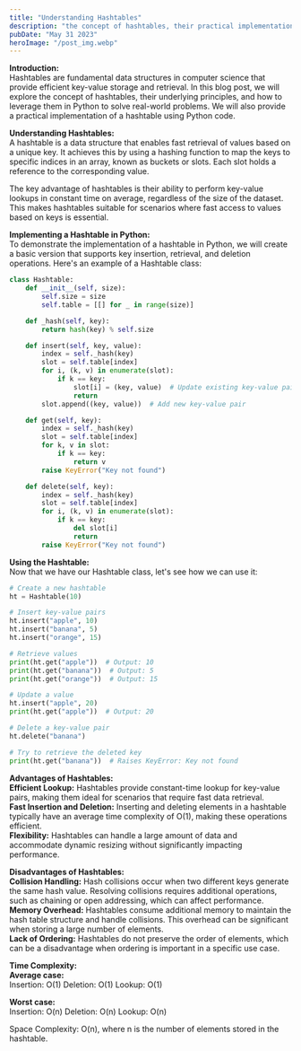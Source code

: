 ```yaml
---
title: "Understanding Hashtables"
description: "the concept of hashtables, their practical implementation in Python, and how they enable efficient key-value storage and retrieval..."
pubDate: "May 31 2023"
heroImage: "/post_img.webp"
---
```

**Introduction:**  
Hashtables are fundamental data structures in computer science that provide efficient key-value storage and retrieval. In this blog post, we will explore the concept of hashtables, their underlying principles, and how to leverage them in Python to solve real-world problems. We will also provide a practical implementation of a hashtable using Python code.

**Understanding Hashtables:**  
A hashtable is a data structure that enables fast retrieval of values based on a unique key. It achieves this by using a hashing function to map the keys to specific indices in an array, known as buckets or slots. Each slot holds a reference to the corresponding value.

The key advantage of hashtables is their ability to perform key-value lookups in constant time on average, regardless of the size of the dataset. This makes hashtables suitable for scenarios where fast access to values based on keys is essential.

**Implementing a Hashtable in Python:**  
To demonstrate the implementation of a hashtable in Python, we will create a basic version that supports key insertion, retrieval, and deletion operations. Here's an example of a Hashtable class:
```python
class Hashtable:
    def __init__(self, size):
        self.size = size
        self.table = [[] for _ in range(size)]

    def _hash(self, key):
        return hash(key) % self.size

    def insert(self, key, value):
        index = self._hash(key)
        slot = self.table[index]
        for i, (k, v) in enumerate(slot):
            if k == key:
                slot[i] = (key, value)  # Update existing key-value pair
                return
        slot.append((key, value))  # Add new key-value pair

    def get(self, key):
        index = self._hash(key)
        slot = self.table[index]
        for k, v in slot:
            if k == key:
                return v
        raise KeyError("Key not found")

    def delete(self, key):
        index = self._hash(key)
        slot = self.table[index]
        for i, (k, v) in enumerate(slot):
            if k == key:
                del slot[i]
                return
        raise KeyError("Key not found")
```

**Using the Hashtable:**  
Now that we have our Hashtable class, let's see how we can use it:
```python
# Create a new hashtable
ht = Hashtable(10)

# Insert key-value pairs
ht.insert("apple", 10)
ht.insert("banana", 5)
ht.insert("orange", 15)

# Retrieve values
print(ht.get("apple"))  # Output: 10
print(ht.get("banana"))  # Output: 5
print(ht.get("orange"))  # Output: 15

# Update a value
ht.insert("apple", 20)
print(ht.get("apple"))  # Output: 20

# Delete a key-value pair
ht.delete("banana")

# Try to retrieve the deleted key
print(ht.get("banana"))  # Raises KeyError: Key not found
```


**Advantages of Hashtables:**  
**Efficient Lookup:** Hashtables provide constant-time lookup for key-value pairs, making them ideal for scenarios that require fast data retrieval.  
**Fast Insertion and Deletion:** Inserting and deleting elements in a hashtable typically have an average time complexity of O(1), making these operations efficient.  
**Flexibility:** Hashtables can handle a large amount of data and accommodate dynamic resizing without significantly impacting performance.  

**Disadvantages of Hashtables:**  
**Collision Handling:** Hash collisions occur when two different keys generate the same hash value. Resolving collisions requires additional operations, such as chaining or open addressing, which can affect performance.  
**Memory Overhead:** Hashtables consume additional memory to maintain the hash table structure and handle collisions. This overhead can be significant when storing a large number of elements.  
**Lack of Ordering:** Hashtables do not preserve the order of elements, which can be a disadvantage when ordering is important in a specific use case.  

**Time Complexity:**  
**Average case:**  
Insertion: O(1)
Deletion: O(1)
Lookup: O(1)

**Worst case:**  
Insertion: O(n)
Deletion: O(n)
Lookup: O(n)

Space Complexity: O(n), where n is the number of elements stored in the hashtable.